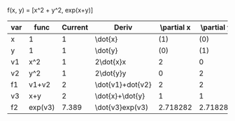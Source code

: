 
f(x, y) = [x^2 + y^2, exp(x+y)]

| var|  func   | Current |   Deriv           | \partial x | \partial y |
|----|---------|---------| ----------------- | ---------- |----------- |
| x  | 1       | 1       | \dot{x}           | (1)        | (0)        |
| y  | 1       | 1       | \dot{y}           | (0)        | (1)        |
| v1 | x^2     | 1       | 2\dot{x}x         |  2         |  0         |
| v2 | y^2     | 1       | 2\dot{y}y         |  0         |  2         |
| f1 | v1+v2   | 2       | \dot{v1}+dot{v2}  |  2         |  2         |
| v3 | x+y     | 2       | \dot{x}+\dot{y}   |  1         |  1         |
| f2 | exp(v3) | 7.389   | \dot{v3}exp(v3)   |  2.718282  | 2.718282   |

